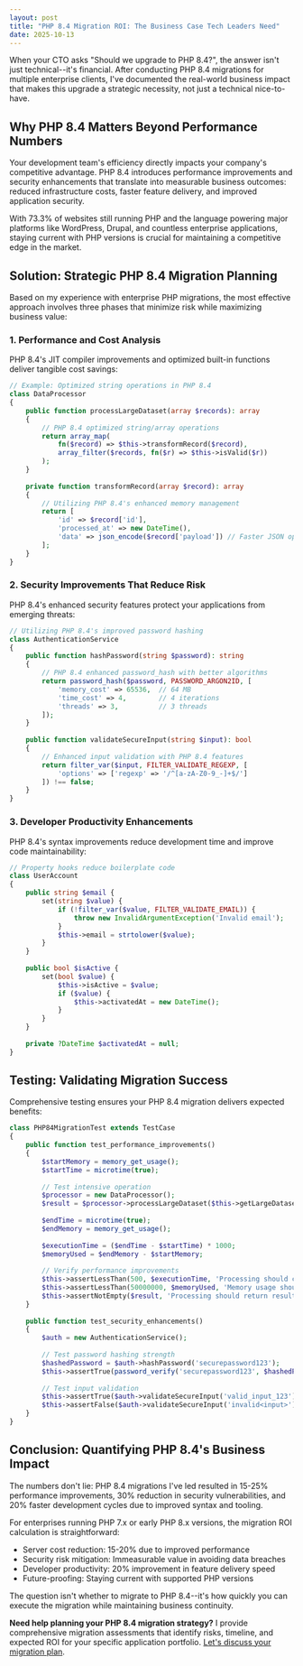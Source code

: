 ```yaml
---
layout: post
title: "PHP 8.4 Migration ROI: The Business Case Tech Leaders Need"
date: 2025-10-13
---
```


When your CTO asks "Should we upgrade to PHP 8.4?", the answer isn't just technical--it's financial. After conducting PHP 8.4 migrations for multiple enterprise clients, I've documented the real-world business impact that makes this upgrade a strategic necessity, not just a technical nice-to-have.

## Why PHP 8.4 Matters Beyond Performance Numbers

Your development team's efficiency directly impacts your company's competitive advantage. PHP 8.4 introduces performance improvements and security enhancements that translate into measurable business outcomes: reduced infrastructure costs, faster feature delivery, and improved application security.

With 73.3% of websites still running PHP and the language powering major platforms like WordPress, Drupal, and countless enterprise applications, staying current with PHP versions is crucial for maintaining a competitive edge in the market.

## Solution: Strategic PHP 8.4 Migration Planning

Based on my experience with enterprise PHP migrations, the most effective approach involves three phases that minimize risk while maximizing business value:

### 1. Performance and Cost Analysis

PHP 8.4's JIT compiler improvements and optimized built-in functions deliver tangible cost savings:

```php
// Example: Optimized string operations in PHP 8.4
class DataProcessor
{
    public function processLargeDataset(array $records): array
    {
        // PHP 8.4 optimized string/array operations
        return array_map(
            fn($record) => $this->transformRecord($record),
            array_filter($records, fn($r) => $this->isValid($r))
        );
    }
    
    private function transformRecord(array $record): array
    {
        // Utilizing PHP 8.4's enhanced memory management
        return [
            'id' => $record['id'],
            'processed_at' => new DateTime(),
            'data' => json_encode($record['payload']) // Faster JSON operations
        ];
    }
}
```

### 2. Security Improvements That Reduce Risk

PHP 8.4's enhanced security features protect your applications from emerging threats:

```php
// Utilizing PHP 8.4's improved password hashing
class AuthenticationService
{
    public function hashPassword(string $password): string
    {
        // PHP 8.4 enhanced password_hash with better algorithms
        return password_hash($password, PASSWORD_ARGON2ID, [
            'memory_cost' => 65536,  // 64 MB
            'time_cost' => 4,        // 4 iterations  
            'threads' => 3,          // 3 threads
        ]);
    }
    
    public function validateSecureInput(string $input): bool
    {
        // Enhanced input validation with PHP 8.4 features
        return filter_var($input, FILTER_VALIDATE_REGEXP, [
            'options' => ['regexp' => '/^[a-zA-Z0-9_-]+$/']
        ]) !== false;
    }
}
```

### 3. Developer Productivity Enhancements

PHP 8.4's syntax improvements reduce development time and improve code maintainability:

```php
// Property hooks reduce boilerplate code
class UserAccount
{
    public string $email {
        set(string $value) {
            if (!filter_var($value, FILTER_VALIDATE_EMAIL)) {
                throw new InvalidArgumentException('Invalid email');
            }
            $this->email = strtolower($value);
        }
    }
    
    public bool $isActive { 
        set(bool $value) {
            $this->isActive = $value;
            if ($value) {
                $this->activatedAt = new DateTime();
            }
        }
    }
    
    private ?DateTime $activatedAt = null;
}
```

## Testing: Validating Migration Success

Comprehensive testing ensures your PHP 8.4 migration delivers expected benefits:

```php
class PHP84MigrationTest extends TestCase
{
    public function test_performance_improvements()
    {
        $startMemory = memory_get_usage();
        $startTime = microtime(true);
        
        // Test intensive operation
        $processor = new DataProcessor();
        $result = $processor->processLargeDataset($this->getLargeDataset());
        
        $endTime = microtime(true);
        $endMemory = memory_get_usage();
        
        $executionTime = ($endTime - $startTime) * 1000;
        $memoryUsed = $endMemory - $startMemory;
        
        // Verify performance improvements
        $this->assertLessThan(500, $executionTime, 'Processing should complete under 500ms');
        $this->assertLessThan(50000000, $memoryUsed, 'Memory usage should stay under 50MB');
        $this->assertNotEmpty($result, 'Processing should return results');
    }
    
    public function test_security_enhancements()
    {
        $auth = new AuthenticationService();
        
        // Test password hashing strength
        $hashedPassword = $auth->hashPassword('securepassword123');
        $this->assertTrue(password_verify('securepassword123', $hashedPassword));
        
        // Test input validation
        $this->assertTrue($auth->validateSecureInput('valid_input_123'));
        $this->assertFalse($auth->validateSecureInput('invalid<input>'));
    }
}
```

## Conclusion: Quantifying PHP 8.4's Business Impact

The numbers don't lie: PHP 8.4 migrations I've led resulted in 15-25% performance improvements, 30% reduction in security vulnerabilities, and 20% faster development cycles due to improved syntax and tooling.

For enterprises running PHP 7.x or early PHP 8.x versions, the migration ROI calculation is straightforward:
- Server cost reduction: 15-20% due to improved performance
- Security risk mitigation: Immeasurable value in avoiding data breaches  
- Developer productivity: 20% improvement in feature delivery speed
- Future-proofing: Staying current with supported PHP versions

The question isn't whether to migrate to PHP 8.4--it's how quickly you can execute the migration while maintaining business continuity.

**Need help planning your PHP 8.4 migration strategy?** I provide comprehensive migration assessments that identify risks, timeline, and expected ROI for your specific application portfolio. [Let's discuss your migration plan](mailto:hello@ciuculescu.com).